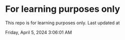 # For learning purposes only
This repo is for learning purposes only.
Last updated at

Friday, April 5, 2024 3:06:01 AM

